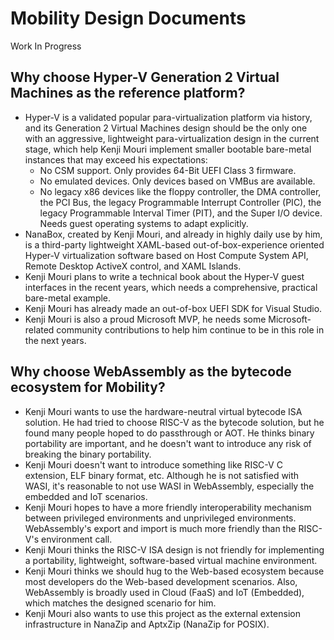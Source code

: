 ﻿# Mobility Design Documents

Work In Progress

## Why choose Hyper-V Generation 2 Virtual Machines as the reference platform?

- Hyper-V is a validated popular para-virtualization platform via history, and
  its Generation 2 Virtual Machines design should be the only one with an
  aggressive, lightweight para-virtualization design in the current stage, which
  help Kenji Mouri implement smaller bootable bare-metal instances that may
  exceed his expectations:
  - No CSM support. Only provides 64-Bit UEFI Class 3 firmware.
  - No emulated devices. Only devices based on VMBus are available.
  - No legacy x86 devices like the floppy controller, the DMA controller, the
    PCI Bus, the legacy Programmable Interrupt Controller (PIC), the legacy
    Programmable Interval Timer (PIT), and the Super I/O device. Needs guest
    operating systems to adapt explicitly.
- NanaBox, created by Kenji Mouri, and already in highly daily use by him, is a
  third-party lightweight XAML-based out-of-box-experience oriented Hyper-V
  virtualization software based on Host Compute System API, Remote Desktop
  ActiveX control, and XAML Islands.
- Kenji Mouri plans to write a technical book about the Hyper-V guest
  interfaces in the recent years, which needs a comprehensive, practical
  bare-metal example.
- Kenji Mouri has already made an out-of-box UEFI SDK for Visual Studio.
- Kenji Mouri is also a proud Microsoft MVP, he needs some Microsoft-related
  community contributions to help him continue to be in this role in the next
  years.

## Why choose WebAssembly as the bytecode ecosystem for Mobility?

- Kenji Mouri wants to use the hardware-neutral virtual bytecode ISA solution.
  He had tried to choose RISC-V as the bytecode solution, but he found many
  people hoped to do passthrough or AOT. He thinks binary portability are
  important, and he doesn't want to introduce any risk of breaking the binary
  portability.
- Kenji Mouri doesn't want to introduce something like RISC-V C extension, ELF
  binary format, etc. Although he is not satisfied with WASI, it's reasonable to
  not use WASI in WebAssembly, especially the embedded and IoT scenarios.
- Kenji Mouri hopes to have a more friendly interoperability mechanism between
  privileged environments and unprivileged environments. WebAssembly's export
  and import is much more friendly than the RISC-V's environment call.
- Kenji Mouri thinks the RISC-V ISA design is not friendly for implementing a
  portability, lightweight, software-based virtual machine environment.
- Kenji Mouri thinks we should hug to the Web-based ecosystem because most
  developers do the Web-based development scenarios. Also, WebAssembly is
  broadly used in Cloud (FaaS) and IoT (Embedded), which matches the designed
  scenario for him.
- Kenji Mouri also wants to use this project as the external extension
  infrastructure in NanaZip and AptxZip (NanaZip for POSIX).

